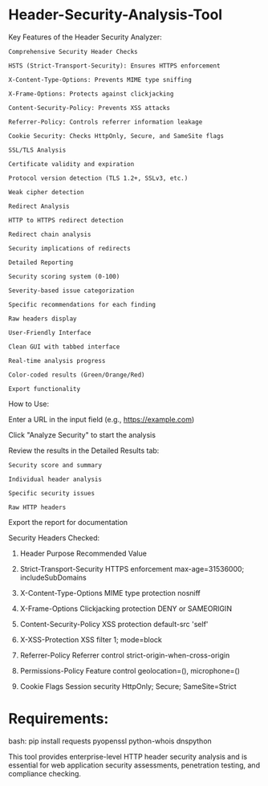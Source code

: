 # Header-Security-Analysis-Tool


Key Features of the Header Security Analyzer:

    Comprehensive Security Header Checks

    HSTS (Strict-Transport-Security): Ensures HTTPS enforcement

    X-Content-Type-Options: Prevents MIME type sniffing

    X-Frame-Options: Protects against clickjacking

    Content-Security-Policy: Prevents XSS attacks

    Referrer-Policy: Controls referrer information leakage

    Cookie Security: Checks HttpOnly, Secure, and SameSite flags

    SSL/TLS Analysis

    Certificate validity and expiration

    Protocol version detection (TLS 1.2+, SSLv3, etc.)

    Weak cipher detection

    Redirect Analysis

    HTTP to HTTPS redirect detection

    Redirect chain analysis

    Security implications of redirects

    Detailed Reporting

    Security scoring system (0-100)

    Severity-based issue categorization

    Specific recommendations for each finding

    Raw headers display

    User-Friendly Interface

    Clean GUI with tabbed interface

    Real-time analysis progress

    Color-coded results (Green/Orange/Red)

    Export functionality

How to Use:

Enter a URL in the input field (e.g., https://example.com)

Click "Analyze Security" to start the analysis

Review the results in the Detailed Results tab:

    Security score and summary

    Individual header analysis

    Specific security issues

    Raw HTTP headers

Export the report for documentation

Security Headers Checked:

 1. Header Purpose Recommended Value

 2. Strict-Transport-Security HTTPS enforcement max-age=31536000; includeSubDomains

 3. X-Content-Type-Options MIME type protection nosniff

 4. X-Frame-Options Clickjacking protection DENY or SAMEORIGIN

 5. Content-Security-Policy XSS protection default-src 'self'

 6. X-XSS-Protection XSS filter 1; mode=block

 7. Referrer-Policy Referrer control strict-origin-when-cross-origin

 8. Permissions-Policy Feature control geolocation=(), microphone=()

 9. Cookie Flags Session security HttpOnly; Secure; SameSite=Strict







# Requirements:

  bash: 
   pip install requests pyopenssl python-whois dnspython



This tool provides enterprise-level HTTP header security analysis and is essential for web application security assessments, penetration testing, and compliance checking.
